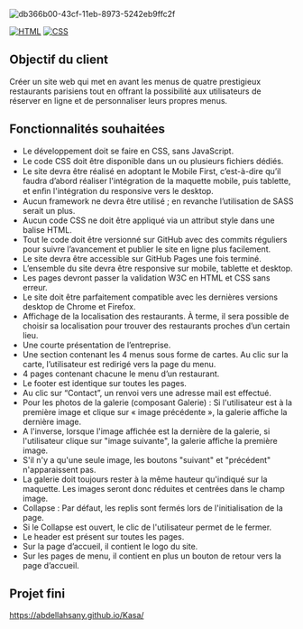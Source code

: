 ![db366b00-43cf-11eb-8973-5242eb9ffc2f](https://github.com/abdellahsany/Ohmyfood/assets/106497263/4254a78f-66b4-43d7-b0af-968c1b498a3e)

[![HTML](https://img.shields.io/badge/HTML-HyperText%20Markup%20Language-orange)](https://developer.mozilla.org/fr/docs/Learn/HTML)
[![CSS](https://img.shields.io/badge/CSS-Cascading%20Style%20Sheets-blue)](https://developer.mozilla.org/fr/docs/Web/CSS)

## Objectif du client

Créer un site web qui met en avant les menus de quatre prestigieux restaurants parisiens tout en offrant la possibilité aux utilisateurs de réserver en ligne et de personnaliser leurs propres menus.

## Fonctionnalités souhaitées

- Le développement doit se faire en CSS, sans JavaScript.
- Le code CSS doit être disponible dans un ou plusieurs ﬁchiers dédiés.
- Le site devra être réalisé en adoptant le Mobile First, c’est-à-dire qu’il faudra d’abord réaliser l'intégration de la maquette mobile, puis tablette, et enﬁn l'intégration du responsive vers le desktop.
- Aucun framework ne devra être utilisé ; en revanche l’utilisation de SASS serait un plus.
- Aucun code CSS ne doit être appliqué via un attribut style dans une balise HTML.
- Tout le code doit être versionné sur GitHub avec des commits réguliers pour suivre l’avancement et publier le site en ligne plus facilement.
- Le site devra être accessible sur GitHub Pages une fois terminé.
- L’ensemble du site devra être responsive sur mobile, tablette et desktop.
- Les pages devront passer la validation W3C en HTML et CSS sans erreur.
- Le site doit être parfaitement compatible avec les dernières versions desktop de Chrome et Firefox.
- Affichage de la localisation des restaurants. À terme, il sera possible de choisir sa localisation pour trouver des restaurants proches d’un certain lieu.
-	Une courte présentation de l’entreprise.
-	Une section contenant les 4 menus sous forme de cartes. Au clic sur la carte, l’utilisateur est redirigé vers la page du menu.
- 4 pages contenant chacune le menu d’un restaurant.
-	Le footer est identique sur toutes les pages.
-	Au clic sur “Contact”, un renvoi vers une adresse mail est effectué.
- Pour les photos de la galerie (composant Galerie) : Si l'utilisateur est à la première image et clique sur « image précédente », la galerie affiche la dernière image.
- A l'inverse, lorsque l'image affichée est la dernière de la galerie, si l'utilisateur clique sur "image suivante", la galerie affiche la première image.
- S'il n'y a qu'une seule image, les boutons "suivant" et "précédent" n'apparaissent pas.
- La galerie doit toujours rester à la même hauteur qu'indiqué sur la maquette. Les images seront donc réduites et centrées dans le champ image.
- Collapse : Par défaut, les replis sont fermés lors de l'initialisation de la page.
- Si le Collapse est ouvert, le clic de l'utilisateur permet de le fermer.
-	Le header est présent sur toutes les pages.
-	Sur la page d’accueil, il contient le logo du site.
-	Sur les pages de menu, il contient en plus un bouton de retour vers la page d’accueil.

## Projet fini

https://abdellahsany.github.io/Kasa/
